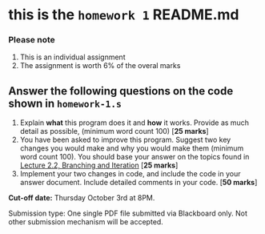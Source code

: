 # this is the ``homework 1`` README.md

### Please note
1. This is an individual assignment
2. The assignment is worth 6% of the overal marks


## Answer the following questions on the code shown in ``homework-1.s``

1. Explain **what** this program does it and **how** it works. Provide as much detail as possible, (minimum word count 100) [**25 marks**]
2. You have been asked to improve this program. Suggest two key changes you would make and why you would make them (minimum word count 100). You should base your answer on the topics found in [Lecture 2.2, Branching and Iteration](https://docs.google.com/presentation/d/1uExcqTJ0l-vdZZx4A0iYYVHCz52E3aHBwSd11B08qHc/edit?usp=sharing)  [**25 marks**]
3. Implement your two changes in code, and include the code in your answer document. Include detailed comments in your code. [**50 marks**]

**Cut-off date:** Thursday October 3rd at 8PM.

Submission type: One single PDF file submitted via Blackboard only. Not other submission mechanism will be accepted.
